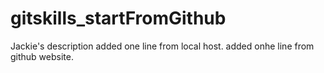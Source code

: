# gitskills_startFromGithub
Jackie's description
added one line from local host.
added onhe line from github website.
